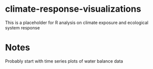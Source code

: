 # climate-response-visualizations
This is a placeholder for R analysis on climate exposure and ecological system response

# Notes

Probably start with time series plots of water balance data
